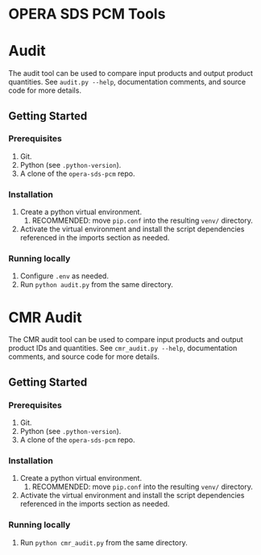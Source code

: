 # OPERA SDS PCM Tools

# Audit

The audit tool can be used to compare input products and output product quantities.
See `audit.py --help`, documentation comments, and source code for more details.

## Getting Started

### Prerequisites

1. Git.
2. Python (see `.python-version`).
4. A clone of the `opera-sds-pcm` repo.

### Installation

1. Create a python virtual environment.
    1. RECOMMENDED: move `pip.conf` into the resulting `venv/` directory.
2. Activate the virtual environment and install the script dependencies referenced in the imports section as needed.

### Running locally

1. Configure `.env` as needed.
1. Run `python audit.py` from the same directory.

# CMR Audit

The CMR audit tool can be used to compare input products and output product IDs and quantities.
See `cmr_audit.py --help`, documentation comments, and source code for more details.

## Getting Started

### Prerequisites

1. Git.
1. Python (see `.python-version`).
1. A clone of the `opera-sds-pcm` repo.

### Installation

1. Create a python virtual environment.
    1. RECOMMENDED: move `pip.conf` into the resulting `venv/` directory.
2. Activate the virtual environment and install the script dependencies referenced in the imports section as needed.

### Running locally

1. Run `python cmr_audit.py` from the same directory.
